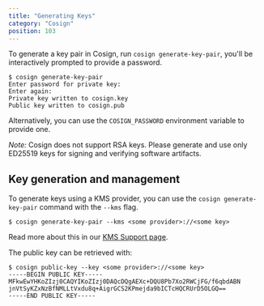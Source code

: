 ```yaml
---
title: "Generating Keys"
category: "Cosign"
position: 103
---
```


To generate a key pair in Cosign, run `cosign generate-key-pair`, you'll be interactively prompted to provide a password. 

```shell
$ cosign generate-key-pair
Enter password for private key:
Enter again:
Private key written to cosign.key
Public key written to cosign.pub
```

Alternatively, you can use the `COSIGN_PASSWORD` environment variable to provide one. 

*Note:* Cosign does not support RSA keys. Please generate and use only ED25519 keys for signing and verifying software artifacts.

## Key generation and management

To generate keys using a KMS provider, you can use the `cosign generate-key-pair` command with the `--kms` flag.

```shell
$ cosign generate-key-pair --kms <some provider>://<some key>
```

Read more about this in our [KMS Support page](/cosign/kms_support/).

The public key can be retrieved with:

```shell
$ cosign public-key --key <some provider>://<some key>
-----BEGIN PUBLIC KEY-----
MFkwEwYHKoZIzj0CAQYIKoZIzj0DAQcDQgAEXc+DQU8Pb7Xo2RWCjFG/f6qbdABN
jnVtSyKZxNzBfNMLLtVxdu8q+AigrGCS2KPmejda9bICTcHQCRUrD5OLGQ==
-----END PUBLIC KEY-----
```
